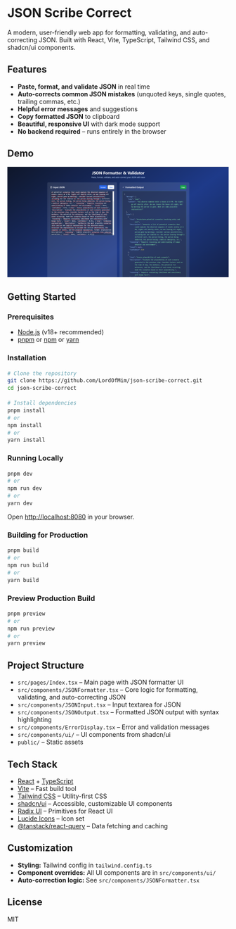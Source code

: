 # JSON Scribe Correct

A modern, user-friendly web app for formatting, validating, and auto-correcting JSON. Built with React, Vite, TypeScript, Tailwind CSS, and shadcn/ui components.

## Features

- **Paste, format, and validate JSON** in real time
- **Auto-corrects common JSON mistakes** (unquoted keys, single quotes, trailing commas, etc.)
- **Helpful error messages** and suggestions
- **Copy formatted JSON** to clipboard
- **Beautiful, responsive UI** with dark mode support
- **No backend required** – runs entirely in the browser

## Demo

![Screenshot](public/demo.png) <!-- Replace with actual screenshot if available -->

## Getting Started

### Prerequisites

- [Node.js](https://nodejs.org/) (v18+ recommended)
- [pnpm](https://pnpm.io/) or [npm](https://www.npmjs.com/) or [yarn](https://yarnpkg.com/)

### Installation

```sh
# Clone the repository
git clone https://github.com/LordOfMim/json-scribe-correct.git
cd json-scribe-correct

# Install dependencies
pnpm install
# or
npm install
# or
yarn install
```

### Running Locally

```sh
pnpm dev
# or
npm run dev
# or
yarn dev
```

Open [http://localhost:8080](http://localhost:8080) in your browser.

### Building for Production

```sh
pnpm build
# or
npm run build
# or
yarn build
```

### Preview Production Build

```sh
pnpm preview
# or
npm run preview
# or
yarn preview
```

## Project Structure

- `src/pages/Index.tsx` – Main page with JSON formatter UI
- `src/components/JSONFormatter.tsx` – Core logic for formatting, validating, and auto-correcting JSON
- `src/components/JSONInput.tsx` – Input textarea for JSON
- `src/components/JSONOutput.tsx` – Formatted JSON output with syntax highlighting
- `src/components/ErrorDisplay.tsx` – Error and validation messages
- `src/components/ui/` – UI components from shadcn/ui
- `public/` – Static assets

## Tech Stack

- [React](https://react.dev/) + [TypeScript](https://www.typescriptlang.org/)
- [Vite](https://vitejs.dev/) – Fast build tool
- [Tailwind CSS](https://tailwindcss.com/) – Utility-first CSS
- [shadcn/ui](https://ui.shadcn.com/) – Accessible, customizable UI components
- [Radix UI](https://www.radix-ui.com/) – Primitives for React UI
- [Lucide Icons](https://lucide.dev/) – Icon set
- [@tanstack/react-query](https://tanstack.com/query/latest) – Data fetching and caching

## Customization

- **Styling:** Tailwind config in `tailwind.config.ts`
- **Component overrides:** All UI components are in `src/components/ui/`
- **Auto-correction logic:** See `src/components/JSONFormatter.tsx`

## License

MIT

